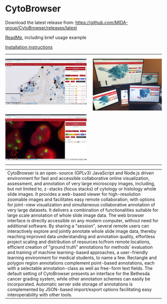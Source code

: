 # CytoBrowser
Download the latest release from: https://github.com/MIDA-group/CytoBrowser/releases/latest

[ReadMe](https://github.com/MIDA-group/CytoBrowser/blob/master/README.md), including brief usage example

[Installation instructions](https://github.com/MIDA-group/CytoBrowser/blob/master/INSTALL.md)

---

<a href="media/CytoBrowser_example_view.jpg?raw=true"><img alt="Screenshot of CytoBrowser usage" title="Example view of CytoBrowser usage" align="left" width="52%" src="media/CytoBrowser_example_view.jpg"></a>

<a href="media/CytoBrowser_example_multiuser_multidevice.jpg?raw=true"><img alt="Photo of CytoBrowser multiuser and multidevice usage" title="Example view of multiuser and multidevice usage" align="right" width="44%" src="media/CytoBrowser_example_multiuser_multidevice.jpg"></a>

<br clear="left"/>
<br clear="left"/>

<a href="media/CytoBrowser_example_region.jpg?raw=true"><img alt="Screenshot of CytoBrowser region marking" title="Marking a region in CytoBrowser" align="left" width="52%" src="media/CytoBrowser_example_region.jpg"></a>

<br clear="both"/>

---

|   |
| --- |
| CytoBrowser is an open-source (GPLv3) JavaScript and Node.js driven environment for fast and accessible collaborative online visualization, assessment, and annotation of very large microscopy images, including, but not limited to, z-stacks (focus stacks) of cytology or histology whole slide images. It provides a web-based viewer for high-resolution zoomable images and facilitates easy remote collaboration, with options for joint-view visualization and simultaneous collaborative annotation of very large datasets. It delivers a combination of functionalities suitable for large scale annotation of whole slide image data. The web browser interface is directly accessible on any modern computer, without need for additional software. By sharing a "session", several remote users can interactively explore and jointly annotate whole slide image data, thereby reaching improved data understanding and annotation quality, effortless project scaling and distribution of resources to/from remote locations, efficient creation of "ground truth" annotations for methods' evaluation and training of machine learning-based approaches, a user-friendly learning environment for medical students, to name a few. Rectangle and polygon region annotations complement point-based annotations, each with a selectable annotation-class as well as free-form text fields. The default setting of CytoBrowser presents an interface for the Bethesda cancer grading system, while other annotation schemes can easily be incorporated. Automatic server side storage of annotations is complemented by JSON-based import/export options facilitating easy interoperability with other tools. |
